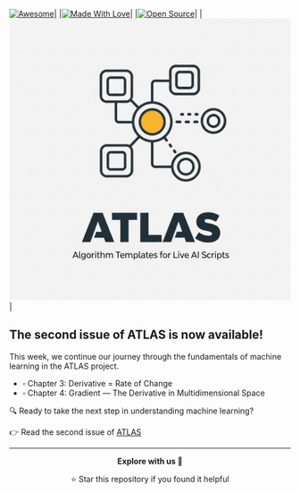[![Awesome](https://cdn.rawgit.com/sindresorhus/awesome/d7305f38d29fed78fa85652e3a63e154dd8e8829/media/badge.svg)](https://github.com/sindresorhus/awesome)|
|[![Made With Love](https://img.shields.io/badge/Made%20With-Love-orange.svg)](https://github.com/chetanraj/awesome-github-badges)|
|[![Open Source](https://badges.frapsoft.com/os/v1/open-source.svg?v=103)](https://opensource.org/)|
|![](https://raw.githubusercontent.com/Verbasik/Weekly-arXiv-ML-AI-Research-Review/refs/heads/develop/ATLAS/image/ATLAS.png)|

## The second issue of ATLAS is now available!

This week, we continue our journey through the fundamentals of machine learning in the ATLAS project.

- ▫️ Chapter 3: Derivative = Rate of Change
- ▫️ Chapter 4: Gradient — The Derivative in Multidimensional Space

🔍 Ready to take the next step in understanding machine learning?

👉 Read the second issue of [ATLAS](https://verbasik.github.io/Weekly-arXiv-ML-AI-Research-Review/atlas-wrapper.html)

---

<div align="center">

**Explore with us 🚀**

⭐ Star this repository if you found it helpful

</div>